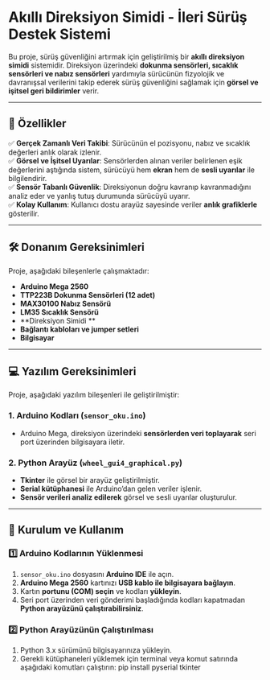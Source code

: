 # Akıllı Direksiyon Simidi - İleri Sürüş Destek Sistemi

Bu proje, sürüş güvenliğini artırmak için geliştirilmiş bir **akıllı direksiyon simidi** sistemidir. Direksiyon üzerindeki **dokunma sensörleri, sıcaklık sensörleri ve nabız sensörleri** yardımıyla sürücünün fizyolojik ve davranışsal verilerini takip ederek sürüş güvenliğini sağlamak için **görsel ve işitsel geri bildirimler** verir.

---

## 🚀 Özellikler

✅ **Gerçek Zamanlı Veri Takibi**: Sürücünün el pozisyonu, nabız ve sıcaklık değerleri anlık olarak izlenir.  
✅ **Görsel ve İşitsel Uyarılar**: Sensörlerden alınan veriler belirlenen eşik değerlerini aştığında sistem, sürücüyü hem **ekran** hem de **sesli uyarılar** ile bilgilendirir.  
✅ **Sensör Tabanlı Güvenlik**: Direksiyonun doğru kavranıp kavranmadığını analiz eder ve yanlış tutuş durumunda sürücüyü uyarır.  
✅ **Kolay Kullanım**: Kullanıcı dostu arayüz sayesinde veriler **anlık grafiklerle** gösterilir.  

---

## 🛠 Donanım Gereksinimleri

Proje, aşağıdaki bileşenlerle çalışmaktadır:

- **Arduino Mega 2560**
- **TTP223B Dokunma Sensörleri (12 adet)**
- **MAX30100 Nabız Sensörü**
- **LM35 Sıcaklık Sensörü**
- **Direksiyon Simidi **
- **Bağlantı kabloları ve jumper setleri**
- **Bilgisayar**

---

## 💻 Yazılım Gereksinimleri

Proje, aşağıdaki yazılım bileşenleri ile geliştirilmiştir:

### **1. Arduino Kodları (`sensor_oku.ino`)**
- Arduino Mega, direksiyon üzerindeki **sensörlerden veri toplayarak** seri port üzerinden bilgisayara iletir.

### **2. Python Arayüz (`wheel_gui4_graphical.py`)**
- **Tkinter** ile görsel bir arayüz geliştirilmiştir.
- **Serial kütüphanesi** ile Arduino’dan gelen veriler işlenir.
- **Sensör verileri analiz edilerek** görsel ve sesli uyarılar oluşturulur.

---

## 🔧 Kurulum ve Kullanım

### **1️⃣ Arduino Kodlarının Yüklenmesi**
1. `sensor_oku.ino` dosyasını **Arduino IDE** ile açın.
2. **Arduino Mega 2560** kartınızı **USB kablo ile bilgisayara bağlayın**.
3. Kartın **portunu (COM) seçin** ve kodları **yükleyin**.
4. Seri port üzerinden veri gönderimi başladığında kodları kapatmadan **Python arayüzünü çalıştırabilirsiniz**.

### **2️⃣ Python Arayüzünün Çalıştırılması**
1. Python 3.x sürümünü bilgisayarınıza yükleyin.
2. Gerekli kütüphaneleri yüklemek için terminal veya komut satırında aşağıdaki komutları çalıştırın:
   pip install pyserial tkinter
